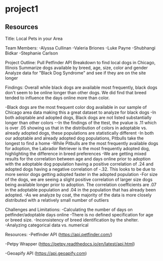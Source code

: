 # project1

## Resources


Title: Local Pets in your Area

Team Members:
-Alyssa Cullinan
-Valeria Briones
-Luke Payne
-Shubhangi Bidkar
-Stephanie Carlson


Project Outline:
Pull Petfinder API
Breakdown to find local dogs in Chicago, Illinois
Summarize dogs available by breed, age, size, color and gender
Analyze data for "Black Dog Syndrome" and see if they are on the site longer

Findings:
Overall while black dogs are available most frequently, black dogs don't seem to be online longer than other dogs. We did find that breed tended to influence the days online more than color.

-Black dogs are the most frequent color dog available in our sample of Chicago area data making this a great dataset to analyze for black dogs
-In both adoptable and adopted dogs, Black dogs are not listed substantially longer than other colors
--In the findings of the ttest, the pvalue is .11 which is over .05 showing us that in the distribution of colors in adoptable vs. already adopted dogs, these populations are statistically different
-In both our adoptable and already adopted dog populations, Pitbulls take the longest to find a home
-While Pitbulls are the most frequently available dogs for adoption, the Labrador Retriever is the most frequently adopted dog, highlighting the difference in breed preferences
-We are getting mixed results for the correlation between age and days online prior to adoption with the adoptable dog population having a positive correlation of .24 and adopted dogs having a negative   correlation of -.32. This looks to be due to more senior dogs getting adopted faster in the adopted population
-For size of the dogs, we are seeing a slight positive correlation of larger size dogs being available longer prior to adoption. The correlation coefficients are .07 in the adoptable population and .04 in the population that has already been adopted.
-As we analyze by coat, the majority of the data is more closely distributed with a relatively small number of outliers

Challenges and Limitations:
-Calculating the number of days on petfinder/adoptable days online 
-There is no defined specification for age or breed size. 
-Inconsistency of breed identification by the  shelter.  
-Analyzing categorical data vs. numerical


Resources:
-Petfinder API (https://api.petfinder.com/)

-Petpy Wrapper (https://petpy.readthedocs.io/en/latest/api.html)

-Geoapify API (https://api.geoapify.com)

